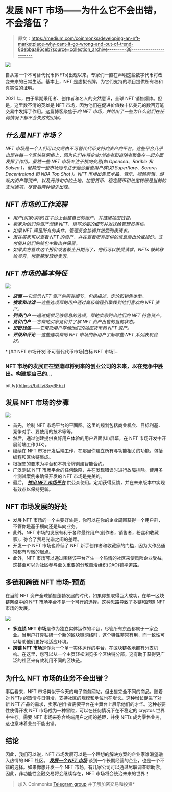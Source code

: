 # 发展 NFT 市场——为什么它不会出错，不会落伍？

> 原文：<https://medium.com/coinmonks/developing-an-nft-marketplace-why-cant-it-go-wrong-and-out-of-trend-8debbaa86ceb?source=collection_archive---------38----------------------->

![](img/c80d0b0c95ee4c06c53d8eba84709bf5.png)

自从第一个不可替代代币(NFTs)出现以来，专家们一直在声明这些数字代币将改变未来的日常生活。基本上，NFT 是虚拟令牌，为它们支持的项目提供所有权和真实性的证明。

2021 年，由于早期采用者、创作者和名人的突然意识，全球 NFT 销售爆炸。但是，这里数不清的英雄是 NFT 市场，因为他们在促进价值数十亿美元的数百万笔交易中发挥了作用。这篇博客聚焦于[](https://bit.ly/3xy6Fbz)*的 NFT 市场，并给出了一些为什么他们在任何情况下都不会失败的见解。*

## *什么是 NFT 市场？*

*NFT 市场是一个人们可以交易由不可替代代币支持的资产的平台。这些平台几乎出现在每一个区块链网络上，因为它们在将企业/创造者和追随者聚集在一起方面发挥了作用。虽然一些 NFT 市场专注于横向交易(*如 Opensea、Rarible 和 Solsea* )，但其他一些市场则专注于迎合垂直用户群(*如 SuperRare、Sorare、Decentraland 和 NBA Top Shot* )。NFT 市场出售艺术品、音乐、视频剪辑、游戏内资产等资产，以及元诗句中的土地。加密货币、稳定硬币和法定转账是当前的支付选项，尽管后两种很少出现。*

## *NFT 市场的工作流程*

*   *用户(买家/卖家)在平台上创建自己的账户，并链接加密钱包。*
*   *卖家为他们的资产创建 NFT，填写必要的细节并发送给管理员审核。*
*   *如果 NFT 满足所有的条件，管理员会协调并接受列表请求。*
*   *潜在买家可以查看 NFT 的资产，并在查看所有提供的信息后出价或报价。支付值从他们的钱包中取出并保留。*
*   *如果卖方喜欢这个报价或者截止日期到了，他们可以接受请求，NFTs 被转移给买方。付款被发放给卖方。*

## *NFT 市场的基本特征*

*![](img/4e74fb2ee91520c4e7c75347be72f67d.png)*

*   ***店面** —它显示 NFT 资产的所有细节，包括描述、定价和销售类型。*
*   ***搜索和过滤** —这些选项帮助用户通过高级编程引擎找到他们喜欢的 NFT 资产。*
*   ***列表门户** —通过提供足够信息的选项，帮助卖家列出他们的 NFT 待售资产。*
*   ***竞价门户** —它帮助买家竞价并了解 NFT 资产出售的当前状态。*
*   ***加密钱包**——它帮助用户存储他们的加密货币和 NFT 资产。*
*   ***评级和评论** —这些选项帮助 NFT 市场的新用户了解哪些 NFT 系列表现良好。*

*[](https://bit.ly/3xy6Fbz) [## NFT 市场开发|不可替代代币市场|白标 NFT 市场|…

### NFT 市场的发展正在塑造即将到来的创业公司的未来，以在竞争中胜出。构建您自己的…

bit.ly](https://bit.ly/3xy6Fbz) 

## 发展 NFT 市场的步骤

![](img/4a72f519c5d9c64ee8e970b8389e1ac6.png)

*   首先，绘制 NFT 市场平台的平面图。这里的规划包括商业机会、目标利基、竞争对手、要使用的技术等等。
*   然后，通过创建提供良好用户体验的用户界面(UI)屏幕，在 NFT 市场开发中开展前端工作(UX)。
*   继续在 NFT 市场开发后端工作，在那里你建立所有与功能相关的功能，包括编程和区块链集成。
*   根据您的要求为平台和本机令牌创建智能合约。
*   广泛测试 NFT 市场平台的任何缺陷，并在发现错误时进行故障排除。使用多个测试案例来确保开发的 NFT 市场是完美的。
*   最后， [***推出 NFT 市场平台***](https://bit.ly/3xy6Fbz) 供公众使用。定期获得反馈，并在未来版本中实现有效点以保持更新。

## NFT 市场发展的好处

*   发展 NFT 市场的一个主要好处是，你可以在你的企业周围获得一个用户群，不管你是基于横向还是纵向业务。
*   此外，NFT 市场的发展有利于各种最终用户(创作者，销售者，粉丝和收藏家)，弥合了贸易光谱之间的差距。
*   开发一个 NFT 市场也降低了 NFT 新手创作者和收藏家的门槛，因为大作品通常都有卑微的起点。
*   此外，NFT 市场可以通过围绕该平台产生一个热情的社区来使风险企业受益。这甚至可以为社区参与至关重要的分散自治组织(DAO)铺平道路。

## 多链和跨链 NFT 市场-预览

在当前 NFT 资产全球销售蓬勃发展的时代，如果你想取得巨大成功，在单一区块链网络中的 NFT 市场平台不是一个可行的选择。这种思路导致了多链和跨链 NFT 市场的发展。

![](img/a380f69817f4fbe9225ecea2ef3b27bf.png)

*   **多连锁 NFT 市场**是作为独立实体运作的平台，尽管所有东西都属于一家企业。当用户打算钻研一个新的区块链网络时，这个特性非常有用，而一致性可以帮助他们更好地适应环境。
*   **跨链 NFT 市场**是作为一个单一实体运作的平台，在区块链各地都有分支机构。在这里，您可以从一个主页轻松浏览多个区块链分部。这有助于获得更广泛的社区来有效利用不同的区块链。

## 为什么 NFT 市场的业务不会出错？

事后看来，NFT 市场类似于今天的电子商务网站，但出售完全不同的商品。随着对 NFTs 的热情与日俱增，支持社区的规模和地位也在增长。这种增长促进了对新 NFT 产品的需求，卖家/创作者需要平台在主舞台上展示他们的才华。这种必要性使得开发 NFT 市场成为一种冒险，可以在任何情况下在不稳定的 cryptos 世界中生存。需要 NFT 市场来弥合终端用户之间的差距，并使 NFTs 成为零售业务，这也意味着业务不能出错。

## 结论

因此，我们可以说，NFT 市场发展可以是一个理想的解决方案的企业家谁渴望融入热情的 NFT 社区。 [***发展一个 NFT 市场***](https://bit.ly/3xy6Fbz) 谈到一个长期经营的企业，也是一个不错的选择。如果你想开发一个 NFT 市场，有几家公司可以通过尽职调查帮助你。因此，非功能性金融交易将会继续存在，NFT 市场将会统治未来的世界！

> 加入 Coinmonks [Telegram group](https://t.me/joinchat/Trz8jaxd6xEsBI4p) 并了解加密交易和投资*